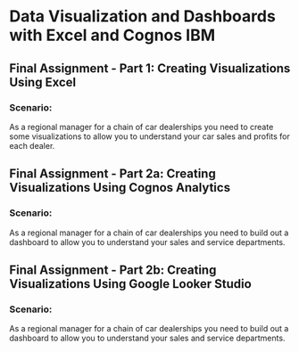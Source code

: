 # Data Visualization and Dashboards with Excel and Cognos IBM

## Final Assignment - Part 1: Creating Visualizations Using Excel

### Scenario:
As a regional manager for a chain of car dealerships you need to create some visualizations to allow you to understand your car sales and profits for each dealer.

## Final Assignment - Part 2a: Creating Visualizations Using Cognos Analytics

### Scenario:
As a regional manager for a chain of car dealerships you need to build out a dashboard to allow you to understand your sales and service departments.

## Final Assignment - Part 2b: Creating Visualizations Using Google Looker Studio

### Scenario:
As a regional manager for a chain of car dealerships you need to build out a dashboard to allow you to understand your sales and service departments.
